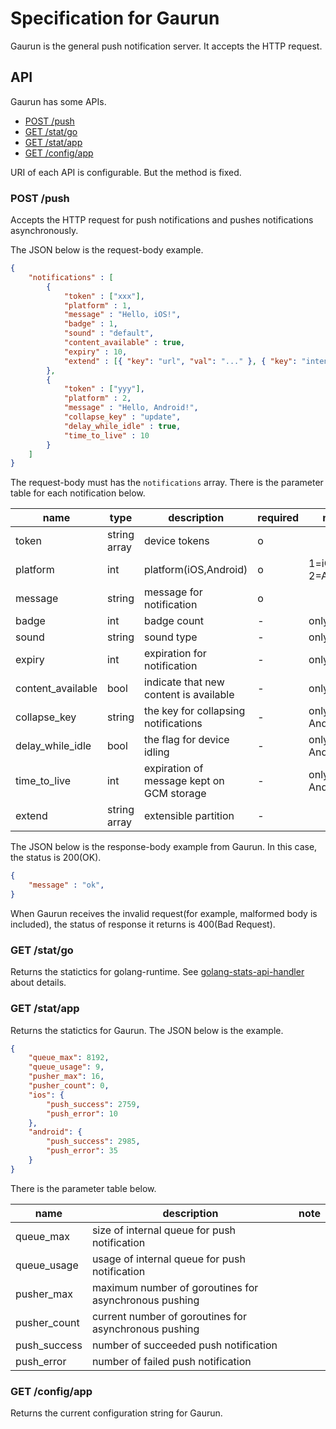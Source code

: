# Specification for Gaurun

Gaurun is the general push notification server. It accepts the HTTP request.

## API

Gaurun has some APIs.

 * [POST /push](#post-push)
 * [GET /stat/go](#get-statgo)
 * [GET /stat/app](#get-statapp)
 * [GET /config/app](#get-configapp)

URI of each API is configurable. But the method is fixed.

### POST /push

Accepts the HTTP request for push notifications and pushes notifications asynchronously.

The JSON below is the request-body example.

```json
{
    "notifications" : [
        {
            "token" : ["xxx"],
            "platform" : 1,
            "message" : "Hello, iOS!",
            "badge" : 1,
            "sound" : "default",
            "content_available" : true,
            "expiry" : 10,
            "extend" : [{ "key": "url", "val": "..." }, { "key": "intent", "val": "..." }]
        },
        {
            "token" : ["yyy"],
            "platform" : 2,
            "message" : "Hello, Android!",
            "collapse_key" : "update",
            "delay_while_idle" : true,
            "time_to_live" : 10
        }
    ]
}
```

The request-body must has the `notifications` array. There is the parameter table for each notification below.

|name             |type        |description                              |required|note            |
|-----------------|------------|-----------------------------------------|--------|----------------|
|token            |string array|device tokens                            |o       |                |
|platform         |int         |platform(iOS,Android)                    |o       |1=iOS, 2=Android|
|message          |string      |message for notification                 |o       |                |
|badge            |int         |badge count                              |-       |only iOS        |
|sound            |string      |sound type                               |-       |only iOS        |
|expiry           |int         |expiration for notification              |-       |only iOS        |
|content_available|bool        |indicate that new content is available   |-       |only iOS        |
|collapse_key     |string      |the key for collapsing notifications     |-       |only Android    |
|delay_while_idle |bool        |the flag for device idling               |-       |only Android    |
|time_to_live     |int         |expiration of message kept on GCM storage|-       |only Android    |
|extend           |string array|extensible partition                     |-       |                |

The JSON below is the response-body example from Gaurun. In this case, the status is 200(OK).

```json
{
    "message" : "ok",
}
```

When Gaurun receives the invalid request(for example, malformed body is included), the status of response it returns is 400(Bad Request).


### GET /stat/go

Returns the statictics for golang-runtime. See [golang-stats-api-handler](https://github.com/fukata/golang-stats-api-handler) about details.

### GET /stat/app

Returns the statictics for Gaurun. The JSON below is the example.

```json
{
    "queue_max": 8192,
    "queue_usage": 9,
    "pusher_max": 16,
    "pusher_count": 0,
    "ios": {
        "push_success": 2759,
        "push_error": 10
    },
    "android": {
        "push_success": 2985,
        "push_error": 35
    }
}
```

There is the parameter table below.

|name        |description                                          |note       |
|------------|-----------------------------------------------------|-----------|
|queue_max   |size of internal queue for push notification         |           |
|queue_usage |usage of internal queue for push notification        |           |
|pusher_max  |maximum number of goroutines for asynchronous pushing|           |
|pusher_count|current number of goroutines for asynchronous pushing|           |
|push_success|number of succeeded push notification                |           |
|push_error  |number of failed push notification                   |           |

### GET /config/app

Returns the current configuration string for Gaurun.
